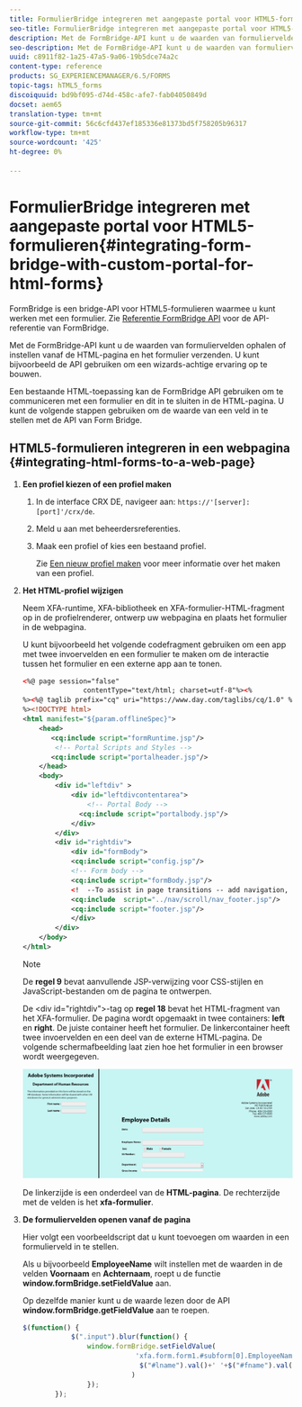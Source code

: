 ```yaml
---
title: FormulierBridge integreren met aangepaste portal voor HTML5-formulieren
seo-title: FormulierBridge integreren met aangepaste portal voor HTML5-formulieren
description: Met de FormBridge-API kunt u de waarden van formuliervelden ophalen of instellen vanaf de HTML-pagina en het formulier verzenden.
seo-description: Met de FormBridge-API kunt u de waarden van formuliervelden ophalen of instellen vanaf de HTML-pagina en het formulier verzenden.
uuid: c8911f82-1a25-47a5-9a06-19b5dce74a2c
content-type: reference
products: SG_EXPERIENCEMANAGER/6.5/FORMS
topic-tags: hTML5_forms
discoiquuid: bd9bf095-d74d-458c-afe7-fab04050849d
docset: aem65
translation-type: tm+mt
source-git-commit: 56c6cfd437ef185336e81373bd5f758205b96317
workflow-type: tm+mt
source-wordcount: '425'
ht-degree: 0%

---
```



# FormulierBridge integreren met aangepaste portal voor HTML5-formulieren{#integrating-form-bridge-with-custom-portal-for-html-forms}

FormBridge is een bridge-API voor HTML5-formulieren waarmee u kunt werken met een formulier. Zie [Referentie FormBridge API](/help/forms/using/form-bridge-apis.md) voor de API-referentie van FormBridge.

Met de FormBridge-API kunt u de waarden van formuliervelden ophalen of instellen vanaf de HTML-pagina en het formulier verzenden. U kunt bijvoorbeeld de API gebruiken om een wizards-achtige ervaring op te bouwen.

Een bestaande HTML-toepassing kan de FormBridge API gebruiken om te communiceren met een formulier en dit in te sluiten in de HTML-pagina. U kunt de volgende stappen gebruiken om de waarde van een veld in te stellen met de API van Form Bridge.

## HTML5-formulieren integreren in een webpagina {#integrating-html-forms-to-a-web-page}

1. **Een profiel kiezen of een profiel maken**

   1. In de interface CRX DE, navigeer aan: `https://'[server]:[port]'/crx/de`.
   1. Meld u aan met beheerdersreferenties.
   1. Maak een profiel of kies een bestaand profiel.

      Zie [Een nieuw profiel maken](/help/forms/using/custom-profile.md) voor meer informatie over het maken van een profiel.

1. **Het HTML-profiel wijzigen**

   Neem XFA-runtime, XFA-bibliotheek en XFA-formulier-HTML-fragment op in de profielrenderer, ontwerp uw webpagina en plaats het formulier in de webpagina.

   U kunt bijvoorbeeld het volgende codefragment gebruiken om een app met twee invoervelden en een formulier te maken om de interactie tussen het formulier en een externe app aan te tonen.

   ```xml
   <%@ page session="false"
                  contentType="text/html; charset=utf-8"%><%
   %><%@ taglib prefix="cq" uri="https://www.day.com/taglibs/cq/1.0" %><%
   %><!DOCTYPE html>
   <html manifest="${param.offlineSpec}">
       <head>
          <cq:include script="formRuntime.jsp"/>
           <!-- Portal Scripts and Styles -->
          <cq:include script="portalheader.jsp"/>
       </head>
       <body>
           <div id="leftdiv" >
               <div id="leftdivcontentarea">
                   <!-- Portal Body -->
                 <cq:include script="portalbody.jsp"/>
               </div>
           </div>
           <div id="rightdiv">
               <div id="formBody">
               <cq:include script="config.jsp"/>
               <!-- Form body -->
               <cq:include script="formBody.jsp"/>
               <!  --To assist in page transitions -- add navigation, based on scrolling -->
               <cq:include  script="../nav/scroll/nav_footer.jsp"/>
               <cq:include script="footer.jsp"/>
               </div>
           </div>
       </body>
   </html>
   ```

   >[!NOTE]
   >
   >De **regel 9** bevat aanvullende JSP-verwijzing voor CSS-stijlen en JavaScript-bestanden om de pagina te ontwerpen.
   >
   >
   >De &lt;div id=&quot;rightdiv&quot;>-tag op **regel 18** bevat het HTML-fragment van het XFA-formulier.
   De pagina wordt opgemaakt in twee containers: **left** en **right**. De juiste container heeft het formulier. De linkercontainer heeft twee invoervelden en een deel van de externe HTML-pagina.
   De volgende schermafbeelding laat zien hoe het formulier in een browser wordt weergegeven.

   ![portaal](assets/portal.jpg)

   De linkerzijde is een onderdeel van de **HTML-pagina**. De rechterzijde met de velden is het **xfa-formulier**.

1. **De formuliervelden openen vanaf de pagina**

   Hier volgt een voorbeeldscript dat u kunt toevoegen om waarden in een formulierveld in te stellen.

   Als u bijvoorbeeld **EmployeeName** wilt instellen met de waarden in de velden **Voornaam** en **Achternaam**, roept u de functie **window.formBridge.setFieldValue** aan.

   Op dezelfde manier kunt u de waarde lezen door de API **window.formBridge.getFieldValue** aan te roepen.

   ```javascript
   $(function() {
               $(".input").blur(function() {
                   window.formBridge.setFieldValue(
                               'xfa.form.form1.#subform[0].EmployeeName',
                                $("#lname").val()+' '+$("#fname").val()
                              )
                   });
           });
   ```
